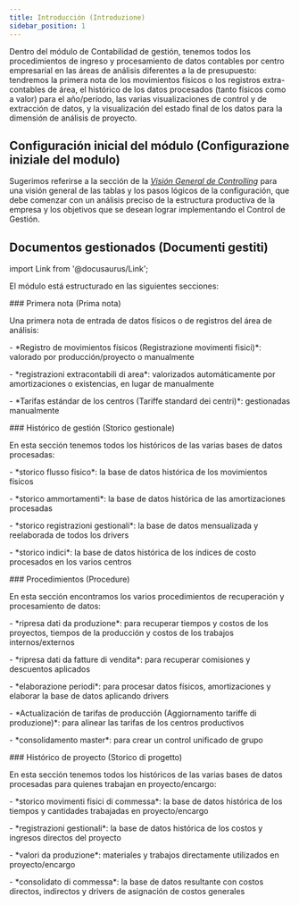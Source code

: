 ```yaml
---
title: Introducción (Introduzione)
sidebar_position: 1
---
```


Dentro del módulo de Contabilidad de gestión, tenemos todos los procedimientos de ingreso y procesamiento de datos contables por centro empresarial en las áreas de análisis diferentes a la de presupuesto: tendremos la primera nota de los movimientos físicos o los registros extra-contables de área, el histórico de los datos procesados (tanto físicos como a valor) para el año/período, las varias visualizaciones de control y de extracción de datos, y la visualización del estado final de los datos para la dimensión de análisis de proyecto.

## Configuración inicial del módulo (Configurazione iniziale del modulo)
Sugerimos referirse a la sección de la [*Visión General de Controlling*](/docs/controlling/general-overview-controlling/general-overview) para una visión general de las tablas y los pasos lógicos de la configuración, que debe comenzar con un análisis preciso de la estructura productiva de la empresa y los objetivos que se desean lograr implementando el Control de Gestión.

## Documentos gestionados (Documenti gestiti)
import Link from '@docusaurus/Link';

<div className="cardContainer">
    <div className="card">
        <p>El módulo está estructurado en las siguientes secciones:</p>
###     Primera nota (Prima nota)
        <p>Una primera nota de entrada de datos físicos o de registros del área de análisis:</p>
        <p>- *Registro de movimientos físicos (Registrazione movimenti fisici)*: valorado por producción/proyecto o manualmente</p>
        <p>- *registrazioni extracontabili di area*: valorizados automáticamente por amortizaciones o existencias, en lugar de manualmente</p>
        <p>- *Tarifas estándar de los centros (Tariffe standard dei centri)*: gestionadas manualmente</p>
###     Histórico de gestión (Storico gestionale)
        <p>En esta sección tenemos todos los históricos de las varias bases de datos procesadas:</p>
        <p>- *storico flusso fisico*: la base de datos histórica de los movimientos físicos</p>
        <p>- *storico ammortamenti*: la base de datos histórica de las amortizaciones procesadas</p>
        <p>- *storico registrazioni gestionali*: la base de datos mensualizada y reelaborada de todos los drivers</p>
        <p>- *storico indici*: la base de datos histórica de los índices de costo procesados en los varios centros</p>
###     Procedimientos (Procedure)
        <p>En esta sección encontramos los varios procedimientos de recuperación y procesamiento de datos:</p>
        <p>- *ripresa dati da produzione*: para recuperar tiempos y costos de los proyectos, tiempos de la producción y costos de los trabajos internos/externos</p>
        <p>- *ripresa dati da fatture di vendita*: para recuperar comisiones y descuentos aplicados</p>
        <p>- *elaborazione periodi*: para procesar datos físicos, amortizaciones y elaborar la base de datos aplicando drivers</p>
        <p>- *Actualización de tarifas de producción (Aggiornamento tariffe di produzione)*: para alinear las tarifas de los centros productivos</p>
        <p>- *consolidamento master*: para crear un control unificado de grupo</p>
###     Histórico de proyecto (Storico di progetto)
        <p>En esta sección tenemos todos los históricos de las varias bases de datos procesadas para quienes trabajan en proyecto/encargo:</p>
        <p>- *storico movimenti fisici di commessa*: la base de datos histórica de los tiempos y cantidades trabajadas en proyecto/encargo</p>
        <p>- *registrazioni gestionali*: la base de datos histórica de los costos y ingresos directos del proyecto</p>
        <p>- *valori da produzione*: materiales y trabajos directamente utilizados en proyecto/encargo</p>
        <p>- *consolidato di commessa*: la base de datos resultante con costos directos, indirectos y drivers de asignación de costos generales</p>
    </div>
</div>